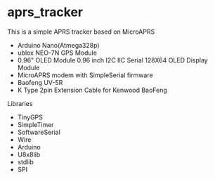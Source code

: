 # aprs_tracker

This is a simple APRS tracker based on MicroAPRS

* Arduino Nano(Atmega328p)
* ublox NEO-7N GPS Module
* 0.96" OLED Module 0.96 inch I2C IIC Serial 128X64 OLED Display Module
* MicroAPRS modem with SimpleSerial firmware
* Baofeng UV-5R
* K Type 2pin Extension Cable for Kenwood BaoFeng

Libraries
* TinyGPS
* SimpleTimer
* SoftwareSerial
* Wire
* Arduino
* U8x8lib
* stdlib
* SPI
